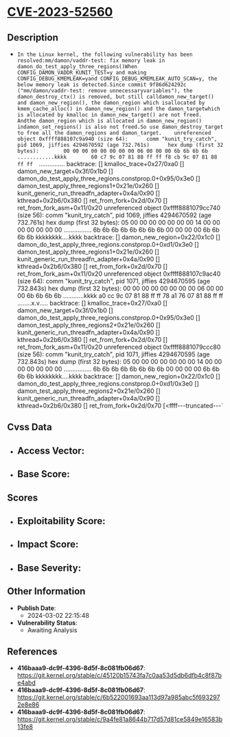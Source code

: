 
# [CVE-2023-52560](https://cve.mitre.org/cgi-bin/cvename.cgi?name=CVE-2023-52560)

## Description

- `In the Linux kernel, the following vulnerability has been resolved:mm/damon/vaddr-test: fix memory leak in damon_do_test_apply_three_regions()When CONFIG_DAMON_VADDR_KUNIT_TEST=y and making CONFIG_DEBUG_KMEMLEAK=yand CONFIG_DEBUG_KMEMLEAK_AUTO_SCAN=y, the below memory leak is detected.Since commit 9f86d624292c ("mm/damon/vaddr-test: remove unnecessaryvariables"), the damon_destroy_ctx() is removed, but still calldamon_new_target() and damon_new_region(), the damon_region which isallocated by kmem_cache_alloc() in damon_new_region() and the damon_targetwhich is allocated by kmalloc in damon_new_target() are not freed.  Andthe damon_region which is allocated in damon_new_region() indamon_set_regions() is also not freed.So use damon_destroy_target to free all the damon_regions and damon_target.    unreferenced object 0xffff888107c9a940 (size 64):      comm "kunit_try_catch", pid 1069, jiffies 4294670592 (age 732.761s)      hex dump (first 32 bytes):        00 00 00 00 00 00 00 00 06 00 00 00 6b 6b 6b 6b  ............kkkk        60 c7 9c 07 81 88 ff ff f8 cb 9c 07 81 88 ff ff  `...............      backtrace:        [<ffffffff817e0167>] kmalloc_trace+0x27/0xa0        [<ffffffff819c11cf>] damon_new_target+0x3f/0x1b0        [<ffffffff819c7d55>] damon_do_test_apply_three_regions.constprop.0+0x95/0x3e0        [<ffffffff819c82be>] damon_test_apply_three_regions1+0x21e/0x260        [<ffffffff829fce6a>] kunit_generic_run_threadfn_adapter+0x4a/0x90        [<ffffffff81237cf6>] kthread+0x2b6/0x380        [<ffffffff81097add>] ret_from_fork+0x2d/0x70        [<ffffffff81003791>] ret_from_fork_asm+0x11/0x20    unreferenced object 0xffff8881079cc740 (size 56):      comm "kunit_try_catch", pid 1069, jiffies 4294670592 (age 732.761s)      hex dump (first 32 bytes):        05 00 00 00 00 00 00 00 14 00 00 00 00 00 00 00  ................        6b 6b 6b 6b 6b 6b 6b 6b 00 00 00 00 6b 6b 6b 6b  kkkkkkkk....kkkk      backtrace:        [<ffffffff819bc492>] damon_new_region+0x22/0x1c0        [<ffffffff819c7d91>] damon_do_test_apply_three_regions.constprop.0+0xd1/0x3e0        [<ffffffff819c82be>] damon_test_apply_three_regions1+0x21e/0x260        [<ffffffff829fce6a>] kunit_generic_run_threadfn_adapter+0x4a/0x90        [<ffffffff81237cf6>] kthread+0x2b6/0x380        [<ffffffff81097add>] ret_from_fork+0x2d/0x70        [<ffffffff81003791>] ret_from_fork_asm+0x11/0x20    unreferenced object 0xffff888107c9ac40 (size 64):      comm "kunit_try_catch", pid 1071, jiffies 4294670595 (age 732.843s)      hex dump (first 32 bytes):        00 00 00 00 00 00 00 00 06 00 00 00 6b 6b 6b 6b  ............kkkk        a0 cc 9c 07 81 88 ff ff 78 a1 76 07 81 88 ff ff  ........x.v.....      backtrace:        [<ffffffff817e0167>] kmalloc_trace+0x27/0xa0        [<ffffffff819c11cf>] damon_new_target+0x3f/0x1b0        [<ffffffff819c7d55>] damon_do_test_apply_three_regions.constprop.0+0x95/0x3e0        [<ffffffff819c851e>] damon_test_apply_three_regions2+0x21e/0x260        [<ffffffff829fce6a>] kunit_generic_run_threadfn_adapter+0x4a/0x90        [<ffffffff81237cf6>] kthread+0x2b6/0x380        [<ffffffff81097add>] ret_from_fork+0x2d/0x70        [<ffffffff81003791>] ret_from_fork_asm+0x11/0x20    unreferenced object 0xffff8881079ccc80 (size 56):      comm "kunit_try_catch", pid 1071, jiffies 4294670595 (age 732.843s)      hex dump (first 32 bytes):        05 00 00 00 00 00 00 00 14 00 00 00 00 00 00 00  ................        6b 6b 6b 6b 6b 6b 6b 6b 00 00 00 00 6b 6b 6b 6b  kkkkkkkk....kkkk      backtrace:        [<ffffffff819bc492>] damon_new_region+0x22/0x1c0        [<ffffffff819c7d91>] damon_do_test_apply_three_regions.constprop.0+0xd1/0x3e0        [<ffffffff819c851e>] damon_test_apply_three_regions2+0x21e/0x260        [<ffffffff829fce6a>] kunit_generic_run_threadfn_adapter+0x4a/0x90        [<ffffffff81237cf6>] kthread+0x2b6/0x380        [<ffffffff81097add>] ret_from_fork+0x2d/0x70        [<ffff---truncated---`

## Cvss Data

- **Access Vector**:
  - 
- **Base Score**:
  - 

## Scores

- **Exploitability Score**:
  - 
- **Impact Score**:
  - 
- **Base Severity**:
  - 

## Other Information

- **Publish Date**:
  - 2024-03-02 22:15:48
- **Vulnerability Status**:
  - Awaiting Analysis

## References

- **416baaa9-dc9f-4396-8d5f-8c081fb06d67**: https://git.kernel.org/stable/c/45120b15743fa7c0aa53d5db6dfb4c8f87be4abd
- **416baaa9-dc9f-4396-8d5f-8c081fb06d67**: https://git.kernel.org/stable/c/6b522001693aa113d97a985abc5f6932972e8e86
- **416baaa9-dc9f-4396-8d5f-8c081fb06d67**: https://git.kernel.org/stable/c/9a4fe81a8644b717d57d81ce5849e16583b13fe8
